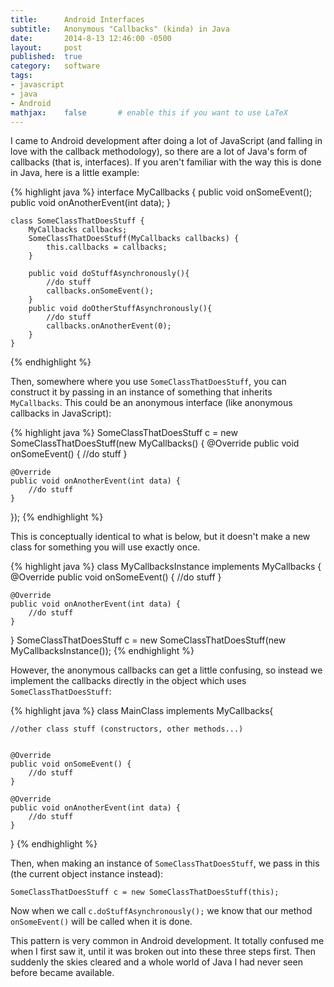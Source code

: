 ```yaml
---
title:      Android Interfaces
subtitle:   Anonymous "Callbacks" (kinda) in Java
date:       2014-8-13 12:46:00 -0500
layout:     post
published:  true
category:   software
tags:
- javascript
- java
- Android
mathjax:    false       # enable this if you want to use LaTeX
---
```


I came to Android development after doing a lot of JavaScript (and falling in love with the callback methodology),
so there are a lot of Java's form of callbacks (that is, interfaces). If you aren't familiar with the way this is
done in Java, here is a little example:

{% highlight java %}
    interface MyCallbacks {
        public void onSomeEvent();
        public void onAnotherEvent(int data);
    }

    class SomeClassThatDoesStuff {
        MyCallbacks callbacks;
        SomeClassThatDoesStuff(MyCallbacks callbacks) {
            this.callbacks = callbacks;
        }
       
        public void doStuffAsynchronously(){
            //do stuff
            callbacks.onSomeEvent();
        }
        public void doOtherStuffAsynchronously(){
            //do stuff
            callbacks.onAnotherEvent(0);
        }
    }
{% endhighlight %}

Then, somewhere where you use `SomeClassThatDoesStuff`, you can construct it by passing in an instance of
something that inherits `MyCallbacks`. This could be an anonymous interface (like anonymous callbacks in JavaScript):
 
{% highlight java %} 
SomeClassThatDoesStuff c = new SomeClassThatDoesStuff(new MyCallbacks() {
    @Override
    public void onSomeEvent() {
        //do stuff
    }

    @Override
    public void onAnotherEvent(int data) {
        //do stuff
    }
});
{% endhighlight %}
 
This is conceptually identical to what is below, but it doesn't make a new class for something you will use exactly once.

{% highlight java %} 
class MyCallbacksInstance implements MyCallbacks {
    @Override
    public void onSomeEvent() {
        //do stuff
    }

    @Override
    public void onAnotherEvent(int data) {
        //do stuff
    }
}
SomeClassThatDoesStuff c = new SomeClassThatDoesStuff(new MyCallbacksInstance());
{% endhighlight %}
 
However, the anonymous callbacks can get a little confusing, so instead we implement the callbacks directly in the object
which uses `SomeClassThatDoesStuff`:

{% highlight java %} 
class MainClass implements MyCallbacks{
   
    //other class stuff (constructors, other methods...)

   
    @Override
    public void onSomeEvent() {
        //do stuff
    }

    @Override
    public void onAnotherEvent(int data) {
        //do stuff
    }
}
{% endhighlight %}
 
Then, when making an instance of `SomeClassThatDoesStuff`, we pass in this (the current object instance instead):

    SomeClassThatDoesStuff c = new SomeClassThatDoesStuff(this);

Now when we call `c.doStuffAsynchronously();` we know that our method `onSomeEvent()` will be called when it is done.
 
This pattern is very common in Android development.  It totally confused me when I first saw it, until it was broken out into these three steps first. Then suddenly the skies cleared and a whole world of Java I had never seen before became available.